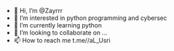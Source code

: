 - 👋 Hi, I’m @Zayrrr
- 👀 I’m interested in python programming and cybersec
- 🌱 I’m currently learning python
- 💞️ I’m looking to collaborate on ...
- 📫 How to reach me t.me//aL_Usri

<!---
Zayrrr/Zayrrr is a ✨ special ✨ repository because its `README.md` (this file) appears on your GitHub profile.
You can click the Preview link to take a look at your changes.
--->
